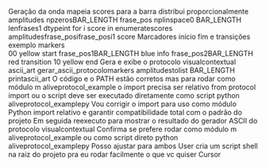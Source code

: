  Geração da onda mapeia scores para a barra distribui proporcionalmente
amplitudes  npzerosBAR_LENGTH
frase_pos  nplinspace0 BAR_LENGTH lenfrases1 dtypeint
for i score in enumeratescores
amplitudesfrase_posifrase_posi1  score
 Marcadores início fim e transições exemplo
markers  
00 yellow start
frase_pos1BAR_LENGTH blue info
frase_pos2BAR_LENGTH red transition
10 yellow end
 Gera e exibe o protocolo visualcontextual
ascii_art  gerar_ascii_protocolomarkers amplitudestolist BAR_LENGTH
printascii_art
O código e o PATH estão corretos mas para rodar como módulo m aliveprotocol_example o import precisa ser relativo from protocol import  ou o script deve ser executado diretamente como script python aliveprotocol_examplepy
Vou corrigir o import para uso como módulo Python import relativo e garantir compatibilidade total com o padrão do projeto Em seguida reexecuto para mostrar o resultado do gerador ASCII do protocolo visualcontextual
Confirma se prefere rodar como módulo m aliveprotocol_example ou como script direto python aliveprotocol_examplepy Posso ajustar para ambos
User
cria um script shell na raiz do projeto pra eu rodar facilmente o que vc quiser
Cursor